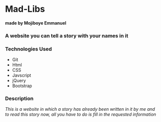 # Mad-Libs

#### made by Mojiboye Emmanuel

### A website you can tell a story with your names in it

### Technologies Used
* Git
* Html
* CSS
* Javscript 
* jQuery
* Bootstrap


### Description
_This is a website in which a story has already been written in it by me and to read this story now, all you have to do is fill in the requested information_